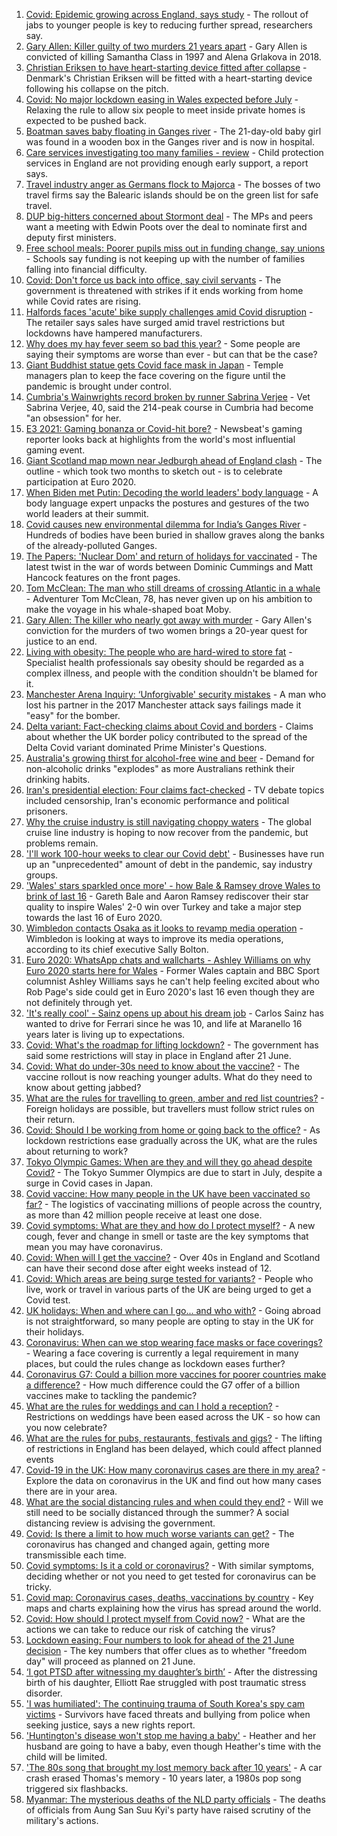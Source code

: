 1. [Covid: Epidemic growing across England, says study](https://www.bbc.co.uk/news/health-57504172) - The rollout of jabs to younger people is key to reducing further spread, researchers say.
2. [Gary Allen: Killer guilty of two murders 21 years apart](https://www.bbc.co.uk/news/uk-england-57481459) - Gary Allen is convicted of killing Samantha Class in 1997 and Alena Grlakova in 2018.
3. [Christian Eriksen to have heart-starting device fitted after collapse](https://www.bbc.co.uk/sport/football/57508250) - Denmark's Christian Eriksen will be fitted with a heart-starting device following his collapse on the pitch.
4. [Covid: No major lockdown easing in Wales expected before July](https://www.bbc.co.uk/news/uk-wales-politics-57511769) - Relaxing the rule to allow six people to meet inside private homes is expected to be pushed back.
5. [Boatman saves baby floating in Ganges river](https://www.bbc.co.uk/news/world-asia-india-57508092) - The 21-day-old baby girl was found in a wooden box in the Ganges river and is now in hospital.
6. [Care services investigating too many families - review](https://www.bbc.co.uk/news/health-57502390) - Child protection services in England are not providing enough early support, a report says.
7. [Travel industry anger as Germans flock to Majorca](https://www.bbc.co.uk/news/business-57504082) - The bosses of two travel firms say the Balearic islands should be on the green list for safe travel.
8. [DUP big-hitters concerned about Stormont deal](https://www.bbc.co.uk/news/uk-northern-ireland-57507176) - The MPs and peers want a meeting with Edwin Poots over the deal to nominate first and deputy first ministers.
9. [Free school meals: Poorer pupils miss out in funding change, say unions](https://www.bbc.co.uk/news/education-57497297) - Schools say funding is not keeping up with the number of families falling into financial difficulty.
10. [Covid: Don't force us back into office, say civil servants](https://www.bbc.co.uk/news/uk-politics-57468916) - The government is threatened with strikes if it ends working from home while Covid rates are rising.
11. [Halfords faces 'acute' bike supply challenges amid Covid disruption](https://www.bbc.co.uk/news/business-57508846) - The retailer says sales have surged amid travel restrictions but lockdowns have hampered manufacturers.
12. [Why does my hay fever seem so bad this year?](https://www.bbc.co.uk/news/newsbeat-57484580) - Some people are saying their symptoms are worse than ever - but can that be the case?
13. [Giant Buddhist statue gets Covid face mask in Japan](https://www.bbc.co.uk/news/world-asia-57511335) - Temple managers plan to keep the face covering on the figure until the pandemic is brought under control.
14. [Cumbria's Wainwrights record broken by runner Sabrina Verjee](https://www.bbc.co.uk/news/uk-england-cumbria-57509297) - Vet Sabrina Verjee, 40, said the 214-peak course in Cumbria had become "an obsession" for her.
15. [E3 2021: Gaming bonanza or Covid-hit bore?](https://www.bbc.co.uk/news/newsbeat-57503143) - Newsbeat's gaming reporter looks back at highlights from the world's most influential gaming event.
16. [Giant Scotland map mown near Jedburgh ahead of England clash](https://www.bbc.co.uk/news/uk-scotland-south-scotland-57510477) - The outline - which took two months to sketch out - is to celebrate participation at Euro 2020.
17. [When Biden met Putin: Decoding the world leaders' body language](https://www.bbc.co.uk/news/world-us-canada-57498906) - A body language expert unpacks the postures and gestures of the two world leaders at their summit.
18. [Covid causes new environmental dilemma for India’s Ganges River](https://www.bbc.co.uk/news/world-asia-india-57505616) - Hundreds of bodies have been buried in shallow graves along the banks of the already-polluted Ganges.
19. [The Papers: 'Nuclear Dom' and return of holidays for vaccinated](https://www.bbc.co.uk/news/blogs-the-papers-57506466) - The latest twist in the war of words between Dominic Cummings and Matt Hancock features on the front pages.
20. [Tom McClean: The man who still dreams of crossing Atlantic in a whale](https://www.bbc.co.uk/news/uk-scotland-highlands-islands-57482669) - Adventurer Tom McClean, 78, has never given up on his ambition to make the voyage in his whale-shaped boat Moby.
21. [Gary Allen: The killer who nearly got away with murder](https://www.bbc.co.uk/news/uk-england-57331321) - Gary Allen's conviction for the murders of two women brings a 20-year quest for justice to an end.
22. [Living with obesity: The people who are hard-wired to store fat](https://www.bbc.co.uk/news/uk-57419041) - Specialist health professionals say obesity should be regarded as a complex illness, and people with the condition shouldn't be blamed for it.
23. [Manchester Arena Inquiry: ‘Unforgivable' security mistakes](https://www.bbc.co.uk/news/uk-england-manchester-57499326) - A man who lost his partner in the 2017 Manchester attack says failings made it "easy" for the bomber.
24. [Delta variant: Fact-checking claims about Covid and borders](https://www.bbc.co.uk/news/57500637) - Claims about whether the UK border policy contributed to the spread of the Delta Covid variant dominated Prime Minister's Questions.
25. [Australia's growing thirst for alcohol-free wine and beer](https://www.bbc.co.uk/news/world-australia-57408829) - Demand for non-alcoholic drinks "explodes" as more Australians rethink their drinking habits.
26. [Iran's presidential election: Four claims fact-checked](https://www.bbc.co.uk/news/57485108) - TV debate topics included censorship, Iran's economic performance and political prisoners.
27. [Why the cruise industry is still navigating choppy waters](https://www.bbc.co.uk/news/business-57482017) - The global cruise line industry is hoping to now recover from the pandemic, but problems remain.
28. ['I'll work 100-hour weeks to clear our Covid debt'](https://www.bbc.co.uk/news/business-57489197) - Businesses have run up an "unprecedented" amount of debt in the pandemic, say industry groups.
29. ['Wales' stars sparkled once more' - how Bale & Ramsey drove Wales to brink of last 16](https://www.bbc.co.uk/sport/football/57505779) - Gareth Bale and Aaron Ramsey rediscover their star quality to inspire Wales' 2-0 win over Turkey and take a major step towards the last 16 of Euro 2020.
30. [Wimbledon contacts Osaka as it looks to revamp media operation](https://www.bbc.co.uk/sport/tennis/57509486) - Wimbledon is looking at ways to improve its media operations, according to its chief executive Sally Bolton.
31. [Euro 2020: WhatsApp chats and wallcharts - Ashley Williams on why Euro 2020 starts here for Wales](https://www.bbc.co.uk/sport/football/57477914) - Former Wales captain and BBC Sport columnist Ashley Williams says he can't help feeling excited about who Rob Page's side could get in Euro 2020's last 16 even though they are not definitely through yet.
32. ['It's really cool' - Sainz opens up about his dream job](https://www.bbc.co.uk/sport/formula1/57492451) - Carlos Sainz has wanted to drive for Ferrari since he was 10, and life at Maranello 16 years later is living up to expectations.
33. [Covid: What's the roadmap for lifting lockdown?](https://www.bbc.co.uk/news/explainers-52530518) - The government has said some restrictions will stay in place in England after 21 June.
34. [Covid: What do under-30s need to know about the vaccine?](https://www.bbc.co.uk/news/health-57273875) - The vaccine rollout is now reaching younger adults. What do they need to know about getting jabbed?
35. [What are the rules for travelling to green, amber and red list countries?](https://www.bbc.co.uk/news/explainers-52544307) - Foreign holidays are possible, but travellers must follow strict rules on their return.
36. [Covid: Should I be working from home or going back to the office?](https://www.bbc.co.uk/news/business-52567567) - As lockdown restrictions ease gradually across the UK, what are the rules about returning to work?
37. [Tokyo Olympic Games: When are they and will they go ahead despite Covid?](https://www.bbc.co.uk/news/world-asia-57240044) - The Tokyo Summer Olympics are due to start in July, despite a surge in Covid cases in Japan.
38. [Covid vaccine: How many people in the UK have been vaccinated so far?](https://www.bbc.co.uk/news/health-55274833) - The logistics of vaccinating millions of people across the country, as more than 42 million people receive at least one dose.
39. [Covid symptoms: What are they and how do I protect myself?](https://www.bbc.co.uk/news/health-51048366) - A new cough, fever and change in smell or taste are the key symptoms that mean you may have coronavirus.
40. [Covid: When will I get the vaccine?](https://www.bbc.co.uk/news/health-55045639) - Over 40s in England and Scotland can have their second dose after eight weeks instead of 12.
41. [Covid: Which areas are being surge tested for variants?](https://www.bbc.co.uk/news/explainers-54872039) - People who live, work or travel in various parts of the UK are being urged to get a Covid test.
42. [UK holidays: When and where can I go... and who with?](https://www.bbc.co.uk/news/explainers-52646738) - Going abroad is not straightforward, so many people are opting to stay in the UK for their holidays.
43. [Coronavirus: When can we stop wearing face masks or face coverings?](https://www.bbc.co.uk/news/health-51205344) - Wearing a face covering is currently a legal requirement in many places, but could the rules change as lockdown eases further?
44. [Coronavirus G7: Could a billion more vaccines for poorer countries make a difference?](https://www.bbc.co.uk/news/57427877) - How much difference could the G7 offer of a billion vaccines make to tackling the pandemic?
45. [What are the rules for weddings and can I hold a reception?](https://www.bbc.co.uk/news/explainers-52811509) - Restrictions on weddings have been eased across the UK - so how can you now celebrate?
46. [What are the rules for pubs, restaurants, festivals and gigs?](https://www.bbc.co.uk/news/business-52977388) - The lifting of restrictions in England has been delayed, which could affect planned events
47. [Covid-19 in the UK: How many coronavirus cases are there in my area?](https://www.bbc.co.uk/news/uk-51768274) - Explore the data on coronavirus in the UK and find out how many cases there are in your area.
48. [What are the social distancing rules and when could they end?](https://www.bbc.co.uk/news/uk-51506729) - Will we still need to be socially distanced through the summer? A social distancing review is advising the government.
49. [Covid: Is there a limit to how much worse variants can get?](https://www.bbc.co.uk/news/health-57431420) - The coronavirus has changed and changed again, getting more transmissible each time.
50. [Covid symptoms: Is it a cold or coronavirus?](https://www.bbc.co.uk/news/health-54145299) - With similar symptoms, deciding whether or not you need to get tested for coronavirus can be tricky.
51. [Covid map: Coronavirus cases, deaths, vaccinations by country](https://www.bbc.co.uk/news/world-51235105) - Key maps and charts explaining how the virus has spread around the world.
52. [Covid: How should I protect myself from Covid now?](https://www.bbc.co.uk/news/health-57087517) - What are the actions we can take to reduce our risk of catching the virus?
53. [Lockdown easing: Four numbers to look for ahead of the 21 June decision](https://www.bbc.co.uk/news/57403888) - The key numbers that offer clues as to whether "freedom day" will proceed as planned on 21 June.
54. [‘I got PTSD after witnessing my daughter’s birth’](https://www.bbc.co.uk/news/stories-57442294) - After the distressing birth of his daughter, Elliott Rae struggled with post traumatic stress disorder.
55. ['I was humiliated': The continuing trauma of South Korea's spy cam victims](https://www.bbc.co.uk/news/world-asia-57493020) - Survivors have faced threats and bullying from police when seeking justice, says a new rights report.
56. ['Huntington's disease won't stop me having a baby'](https://www.bbc.co.uk/news/stories-57430859) - Heather and her husband are going to have a baby, even though Heather's time with the child will be limited.
57. ['The 80s song that brought my lost memory back after 10 years'](https://www.bbc.co.uk/news/disability-50478524) - A car crash erased Thomas's memory - 10 years later, a 1980s pop song triggered six flashbacks.
58. [Myanmar: The mysterious deaths of the NLD party officials](https://www.bbc.co.uk/news/world-asia-57380237) - The deaths of officials from Aung San Suu Kyi's party have raised scrutiny of the military's actions.
